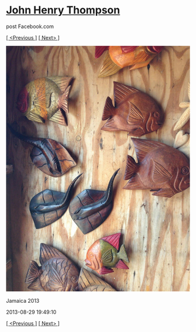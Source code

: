 # [John Henry Thompson](../README.md)
post Facebook.com

[[ <Previous ]](2013-08-29-10.md) [[ Next> ]](2013-08-29-12.md)

[![](../media/2013-08-29/Jamaica-2022.jpg)](../README.md)

Jamaica 2013

2013-08-29 19:49:10

[[ <Previous ]](2013-08-29-10.md) [[ Next> ]](2013-08-29-12.md)